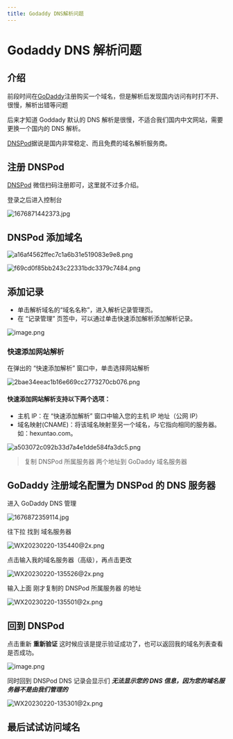 ```yaml
---
title: Godaddy DNS解析问题
---
```


# Godaddy DNS 解析问题

## 介绍

前段时间在[GoDaddy](https://www.godaddy.com/zh-sg)注册购买一个域名，但是解析后发现国内访问有时打不开、很慢，解析出错等问题

后来才知道 Goddady 默认的 DNS 解析是很慢，不适合我们国内中文网站，需要更换一个国内的 DNS 解析。

[DNSPod](https://www.dnspod.cn)据说是国内非常稳定、而且免费的域名解析服务商。

## 注册 DNSPod

[DNSPod](https://www.dnspod.cn) 微信扫码注册即可，这里就不过多介绍。

登录之后进入控制台

![1676871442373.jpg](https://p1-juejin.byteimg.com/tos-cn-i-k3u1fbpfcp/66da741541d14183ba7b8c11b7ec0b4e~tplv-k3u1fbpfcp-watermark.image?)

## DNSPod 添加域名

![a16af4562ffec7c1a6b31e519083e9e8.png](https://p3-juejin.byteimg.com/tos-cn-i-k3u1fbpfcp/faa90e08c90b43598e444743c0d03d3a~tplv-k3u1fbpfcp-watermark.image?)

![f69cd0f85bb243c22331bdc3379c7484.png](https://p1-juejin.byteimg.com/tos-cn-i-k3u1fbpfcp/9223062c388c42a2b05fa60b8ea4b188~tplv-k3u1fbpfcp-watermark.image?)

## 添加记录

- 单击解析域名的“域名名称”，进入解析记录管理页。
- 在 “记录管理” 页签中，可以通过单击快速添加解析添加解析记录。

![image.png](https://p6-juejin.byteimg.com/tos-cn-i-k3u1fbpfcp/b4d32ea3097b4b63a5810e072056d6c4~tplv-k3u1fbpfcp-watermark.image?)

### 快速添加网站解析

在弹出的 “快速添加解析” 窗口中，单击选择网站解析

![2bae34eeac1b16e669cc2773270cb076.png](https://p6-juejin.byteimg.com/tos-cn-i-k3u1fbpfcp/6172cdbb09a342d8a50e751074873afe~tplv-k3u1fbpfcp-watermark.image?)

#### 快速添加网站解析支持以下两个选项：

- 主机 IP：在 “快速添加解析” 窗口中输入您的主机 IP 地址（公网 IP）
- 域名映射(CNAME)：将该域名映射至另一个域名，与它指向相同的服务器。如：hexuntao.com。

![a503072c092b33d7a4e1dde584fa3dc5.png](https://p6-juejin.byteimg.com/tos-cn-i-k3u1fbpfcp/ee6964c57b2449e3b88fe40ef57cd5b3~tplv-k3u1fbpfcp-watermark.image?)

> 复制 DNSPod 所属服务器 两个地址到 GoDaddy 域名服务器

## GoDaddy 注册域名配置为 DNSPod 的 DNS 服务器

进入 GoDaddy DNS 管理

![1676872359114.jpg](https://p1-juejin.byteimg.com/tos-cn-i-k3u1fbpfcp/84c35b27f1934f23b60976073fc530cd~tplv-k3u1fbpfcp-watermark.image?)

往下拉 找到 域名服务器

![WX20230220-135440@2x.png](https://p1-juejin.byteimg.com/tos-cn-i-k3u1fbpfcp/972db2a79e234d2a98eefff505447e3b~tplv-k3u1fbpfcp-watermark.image?)

点击输入我的域名服务器（高级），再点击更改

![WX20230220-135526@2x.png](https://p9-juejin.byteimg.com/tos-cn-i-k3u1fbpfcp/41ea4f99fde44d508051d40b9cf7d812~tplv-k3u1fbpfcp-watermark.image?)

输入上面 刚才复制的 DNSPod 所属服务器 的地址

![WX20230220-135501@2x.png](https://p6-juejin.byteimg.com/tos-cn-i-k3u1fbpfcp/1ae1558161584cd4af85773d6b2aff10~tplv-k3u1fbpfcp-watermark.image?)

## 回到 DNSPod

点击重新 **重新验证** 这时候应该是提示验证成功了，也可以返回我的域名列表查看是否成功。

![image.png](https://p3-juejin.byteimg.com/tos-cn-i-k3u1fbpfcp/a6641b7fd8c24615b2cf16707dd56f0a~tplv-k3u1fbpfcp-watermark.image?)

同时回到 DNSPod DNS 记录会显示们 **_无法显示您的 DNS 信息，因为您的域名服务器不是由我们管理的_**

![WX20230220-135301@2x.png](https://p3-juejin.byteimg.com/tos-cn-i-k3u1fbpfcp/206dd9d0e9424e32b7248855742a0152~tplv-k3u1fbpfcp-watermark.image?)

## 最后试试访问域名
